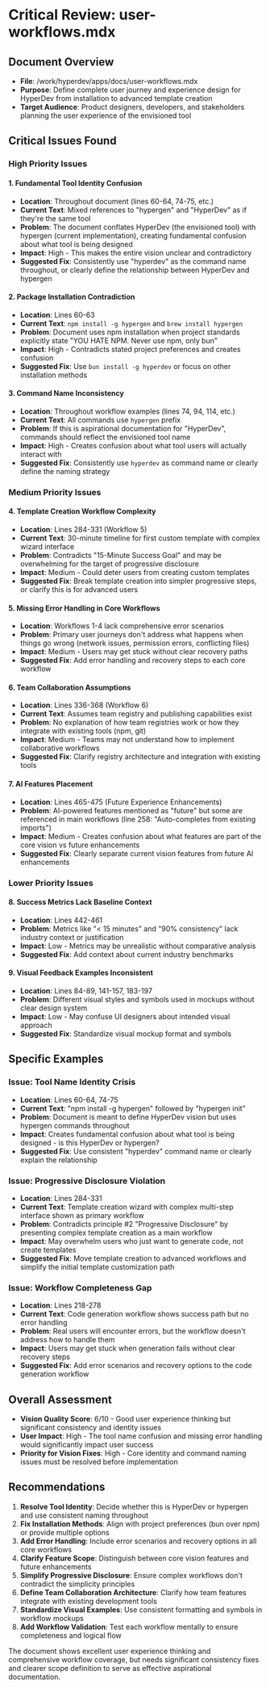 # Critical Review: user-workflows.mdx

## Document Overview
- **File**: /work/hyperdev/apps/docs/user-workflows.mdx
- **Purpose**: Define complete user journey and experience design for HyperDev from installation to advanced template creation
- **Target Audience**: Product designers, developers, and stakeholders planning the user experience of the envisioned tool

## Critical Issues Found

### High Priority Issues

#### 1. **Fundamental Tool Identity Confusion**
- **Location**: Throughout document (lines 60-64, 74-75, etc.)
- **Current Text**: Mixed references to "hypergen" and "HyperDev" as if they're the same tool
- **Problem**: The document conflates HyperDev (the envisioned tool) with hypergen (current implementation), creating fundamental confusion about what tool is being designed
- **Impact**: High - This makes the entire vision unclear and contradictory
- **Suggested Fix**: Consistently use "hyperdev" as the command name throughout, or clearly define the relationship between HyperDev and hypergen

#### 2. **Package Installation Contradiction**
- **Location**: Lines 60-63
- **Current Text**: `npm install -g hypergen` and `brew install hypergen`
- **Problem**: Document uses npm installation when project standards explicitly state "YOU HATE NPM. Never use npm, only bun"
- **Impact**: High - Contradicts stated project preferences and creates confusion
- **Suggested Fix**: Use `bun install -g hyperdev` or focus on other installation methods

#### 3. **Command Name Inconsistency**
- **Location**: Throughout workflow examples (lines 74, 94, 114, etc.)
- **Current Text**: All commands use `hypergen` prefix
- **Problem**: If this is aspirational documentation for "HyperDev", commands should reflect the envisioned tool name
- **Impact**: High - Creates confusion about what tool users will actually interact with
- **Suggested Fix**: Consistently use `hyperdev` as command name or clearly define the naming strategy

### Medium Priority Issues

#### 4. **Template Creation Workflow Complexity**
- **Location**: Lines 284-331 (Workflow 5)
- **Current Text**: 30-minute timeline for first custom template with complex wizard interface
- **Problem**: Contradicts "15-Minute Success Goal" and may be overwhelming for the target of progressive disclosure
- **Impact**: Medium - Could deter users from creating custom templates
- **Suggested Fix**: Break template creation into simpler progressive steps, or clarify this is for advanced users

#### 5. **Missing Error Handling in Core Workflows**
- **Location**: Workflows 1-4 lack comprehensive error scenarios
- **Problem**: Primary user journeys don't address what happens when things go wrong (network issues, permission errors, conflicting files)
- **Impact**: Medium - Users may get stuck without clear recovery paths
- **Suggested Fix**: Add error handling and recovery steps to each core workflow

#### 6. **Team Collaboration Assumptions**
- **Location**: Lines 336-368 (Workflow 6)
- **Current Text**: Assumes team registry and publishing capabilities exist
- **Problem**: No explanation of how team registries work or how they integrate with existing tools (npm, git)
- **Impact**: Medium - Teams may not understand how to implement collaborative workflows
- **Suggested Fix**: Clarify registry architecture and integration with existing tools

#### 7. **AI Features Placement**
- **Location**: Lines 465-475 (Future Experience Enhancements)
- **Problem**: AI-powered features mentioned as "future" but some are referenced in main workflows (line 258: "Auto-completes from existing imports")
- **Impact**: Medium - Creates confusion about what features are part of the core vision vs future enhancements
- **Suggested Fix**: Clearly separate current vision features from future AI enhancements

### Lower Priority Issues

#### 8. **Success Metrics Lack Baseline Context**
- **Location**: Lines 442-461
- **Problem**: Metrics like "< 15 minutes" and "90% consistency" lack industry context or justification
- **Impact**: Low - Metrics may be unrealistic without comparative analysis
- **Suggested Fix**: Add context about current industry benchmarks

#### 9. **Visual Feedback Examples Inconsistent**
- **Location**: Lines 84-89, 141-157, 183-197
- **Problem**: Different visual styles and symbols used in mockups without clear design system
- **Impact**: Low - May confuse UI designers about intended visual approach
- **Suggested Fix**: Standardize visual mockup format and symbols

## Specific Examples

### Issue: Tool Name Identity Crisis
- **Location**: Lines 60-64, 74-75
- **Current Text**: "npm install -g hypergen" followed by "hypergen init"
- **Problem**: Document is meant to define HyperDev vision but uses hypergen commands throughout
- **Impact**: Creates fundamental confusion about what tool is being designed - is this HyperDev or hypergen?
- **Suggested Fix**: Use consistent "hyperdev" command name or clearly explain the relationship

### Issue: Progressive Disclosure Violation
- **Location**: Lines 284-331
- **Current Text**: Template creation wizard with complex multi-step interface shown as primary workflow
- **Problem**: Contradicts principle #2 "Progressive Disclosure" by presenting complex template creation as a main workflow
- **Impact**: May overwhelm users who just want to generate code, not create templates
- **Suggested Fix**: Move template creation to advanced workflows and simplify the initial template customization path

### Issue: Workflow Completeness Gap
- **Location**: Lines 218-278
- **Current Text**: Code generation workflow shows success path but no error handling
- **Problem**: Real users will encounter errors, but the workflow doesn't address how to handle them
- **Impact**: Users may get stuck when generation fails without clear recovery steps
- **Suggested Fix**: Add error scenarios and recovery options to the code generation workflow

## Overall Assessment
- **Vision Quality Score**: 6/10 - Good user experience thinking but significant consistency and identity issues
- **User Impact**: High - The tool name confusion and missing error handling would significantly impact user success
- **Priority for Vision Fixes**: High - Core identity and command naming issues must be resolved before implementation

## Recommendations

1. **Resolve Tool Identity**: Decide whether this is HyperDev or hypergen and use consistent naming throughout
2. **Fix Installation Methods**: Align with project preferences (bun over npm) or provide multiple options
3. **Add Error Handling**: Include error scenarios and recovery options in all core workflows
4. **Clarify Feature Scope**: Distinguish between core vision features and future enhancements
5. **Simplify Progressive Disclosure**: Ensure complex workflows don't contradict the simplicity principles
6. **Define Team Collaboration Architecture**: Clarify how team features integrate with existing development tools
7. **Standardize Visual Examples**: Use consistent formatting and symbols in workflow mockups
8. **Add Workflow Validation**: Test each workflow mentally to ensure completeness and logical flow

The document shows excellent user experience thinking and comprehensive workflow coverage, but needs significant consistency fixes and clearer scope definition to serve as effective aspirational documentation.